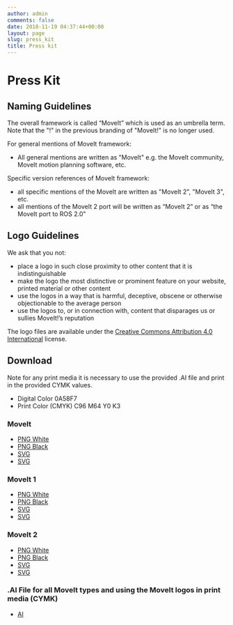 ```yaml
---
author: admin
comments: false
date: 2018-11-19 04:37:44+00:00
layout: page
slug: press_kit
title: Press kit
---
```

# Press Kit

## Naming Guidelines

The overall framework is called “MoveIt” which is used as an umbrella term. Note that the "!" in the previous branding of "MoveIt!" is no longer used.

For general mentions of MoveIt framework:

- All general mentions are written as "MoveIt" e.g. the MoveIt community, MoveIt motion planning software, etc.

Specific version references of MoveIt framework:

- all specific mentions of the MoveIt are written as "MoveIt 2", "MoveIt 3", etc.
- all mentions of the MoveIt 2 port will be written as “MoveIt 2” or as “the MoveIt port to ROS 2.0"

## Logo Guidelines

We ask that you not:

- place a logo in such close proximity to other content that it is indistinguishable
- make the logo the most distinctive or prominent feature on your website, printed material or other content
- use the logos in a way that is harmful, deceptive, obscene or otherwise objectionable to the average person
- use the logos to, or in connection with, content that disparages us or sullies MoveIt!’s reputation

The logo files are available under the [Creative Commons Attribution 4.0 International](https://creativecommons.org/licenses/by/4.0/) license.

## Download

Note for any print media it is necessary to use the provided .AI file and print in the provided CYMK values.

- Digital Color 0A58F7
- Print Color (CMYK) C96 M64 Y0 K3

### MoveIt

- [PNG White](/assets/logo/moveit_logo-white.png)
- [PNG Black](/assets/logo/moveit_logo-black.png)
- [SVG](/assets/logo/moveit_logo-white.svg)
- [SVG](/assets/logo/moveit_logo-black.svg)

### MoveIt 1

- [PNG White](/assets/logo/moveit1/moveit_logo-white.png)
- [PNG Black](/assets/logo/moveit1/moveit_logo-black.png)
- [SVG](/assets/logo/moveit1/moveit_logo-white.svg)
- [SVG](/assets/logo/moveit1/moveit_logo-black.svg)

### MoveIt 2

- [PNG White](/assets/logo/moveit2/moveit_logo-white.png)
- [PNG Black](/assets/logo/moveit2/moveit_logo-black.png)
- [SVG](/assets/logo/moveit2/moveit_logo-white.svg)
- [SVG](/assets/logo/moveit2/moveit_logo-black.svg)

### .AI File for all MoveIt types and using the MoveIt logos in print media (CYMK)

- [AI](/assets/logo/logo-moveit.ai)
